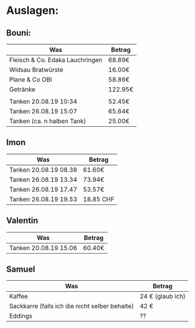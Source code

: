 # Auslagen:

## Bouni:

| Was | Betrag |
| ------------- | ------------- |
| Fleisch & Co. Edaka Lauchringen | 68.89€ |
| Wldsau Bratwürste | 16.00€ |
| Plane & Co OBI | 58.86€ |
| Getränke | 122.95€ |
| | |
| Tanken 20.08.19 10:34 | 52.45€ |
| Tanken 26.08.19 15:07 | 65.64€ |
| Tanken (ca. n halben Tank) | 25.00€ |

## Imon
| Was | Betrag |
| ------------- | ------------- |
|Tanken 20.08.19 08.38|61.60€|
|Tanken 26.08.19 13.34|73.94€|
|Tanken 26.08.19 17.47|53.57€|
|Tanken 26.08.19 19.53|18.85 CHF|

## Valentin
| Was | Betrag |
| ------------- | ------------- |
|Tanken 20.08.19 15.06|60.40€|

## Samuel

| Was | Betrag |
| ------------- | ------------- |
| Kaffee | 24 € (glaub ich) |
| Sackkarre (falls ich die nicht selber behalte) | 42 € |
| Eddings | ?? |

